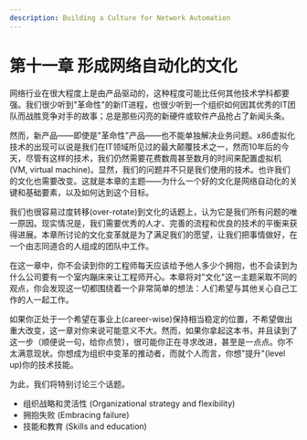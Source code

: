 ```yaml
---
description: Building a Culture for Network Automation
---
```


# 第十一章 形成网络自动化的文化

网络行业在很大程度上是由产品驱动的，这种程度可能比任何其他技术学科都要强。我们很少听到"革命性"的新IT进程，也很少听到一个组织如何因其优秀的IT团队而战胜竞争对手的故事；总是那些闪亮的新硬件或软件产品抢占了新闻头条。

然而，新产品——即使是"革命性"产品——也不能单独解决业务问题。x86虚拟化技术的出现可以说是我们在IT领域所见过的最大颠覆技术之一，然而10年后的今天，尽管有这样的技术，我们仍然需要花费数周甚至数月的时间来配置虚拟机\(VM, virtual machine\)。显然，我们的问题并不只是我们使用的技术。也许我们的文化也需要改变。这就是本章的主题——为什么一个好的文化是网络自动化的关键和基础要素，以及如何达到这个目标。

我们也很容易过度转移\(over-rotate\)到文化的话题上，认为它是我们所有问题的唯一原因。现实情况是，我们需要优秀的人才、完善的流程和优良的技术的平衡来获得进展。本章所讨论的文化变革就是为了满足我们的愿望，让我们把事情做好，在一个由志同道合的人组成的团队中工作。

在这一章中，你不会读到你的工程师每天应该给予他人多少个拥抱，也不会读到为什么公司要有一个室内蹦床来让工程师开心。本章将对"文化"这一主题采取不同的观点，你会发现这一切都围绕着一个非常简单的想法：人们希望与其他关心自己工作的人一起工作。

如果你正处于一个希望在事业上\(career-wise\)保持相当稳定的位置，不希望做出重大改变，这一章对你来说可能意义不大。然而，如果你拿起这本书，并且读到了这一步（顺便说一句，给你点赞），很可能你正在寻求改进，甚至是一点点。你不太满意现状。你想成为组织中变革的推动者，而就个人而言，你想"提升"\(level up\)你的技术技能。

为此，我们将特别讨论三个话题。

* 组织战略和灵活性 \(Organizational strategy and flexibility\)
* 拥抱失败 \(Embracing failure\)
* 技能和教育 \(Skills and education\)

